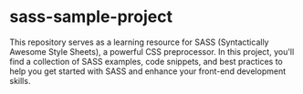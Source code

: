 # sass-sample-project
This repository serves as a learning resource for SASS (Syntactically Awesome Style Sheets), a powerful CSS preprocessor. In this project, you'll find a collection of SASS examples, code snippets, and best practices to help you get started with SASS and enhance your front-end development skills.

